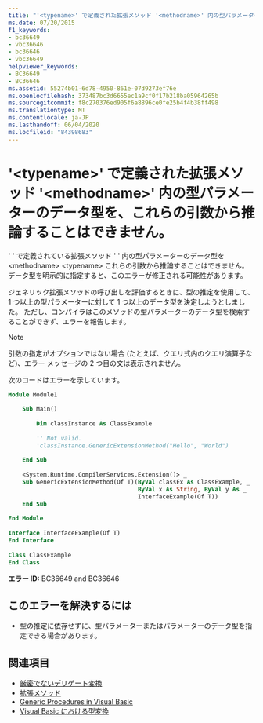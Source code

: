 ```yaml
---
title: "'<typename>' で定義された拡張メソッド '<methodname>' 内の型パラメーターのデータ型を、これらの引数から推論することはできません。"
ms.date: 07/20/2015
f1_keywords:
- bc36649
- vbc36646
- bc36646
- vbc36649
helpviewer_keywords:
- BC36649
- BC36646
ms.assetid: 55274b01-6d78-4950-861e-07d9273ef76e
ms.openlocfilehash: 373487bc3d6655ec1a9cf0f17b218ba05964265b
ms.sourcegitcommit: f8c270376ed905f6a8896ce0fe25b4f4b38ff498
ms.translationtype: MT
ms.contentlocale: ja-JP
ms.lasthandoff: 06/04/2020
ms.locfileid: "84398683"
---
```

# <a name="data-types-of-the-type-parameters-in-extension-method-methodname-defined-in-typename-cannot-be-inferred-from-these-arguments"></a>'\<typename>' で定義された拡張メソッド '\<methodname>' 内の型パラメーターのデータ型を、これらの引数から推論することはできません。
' ' で定義されている拡張メソッド ' ' 内の型パラメーターのデータ型を \<methodname> \<typename> これらの引数から推論することはできません。 データ型を明示的に指定すると、このエラーが修正される可能性があります。  
  
 ジェネリック拡張メソッドの呼び出しを評価するときに、型の推定を使用して、1 つ以上の型パラメーターに対して 1 つ以上のデータ型を決定しようとしました。 ただし、コンパイラはこのメソッドの型パラメーターのデータ型を検索することができず、エラーを報告します。  
  
> [!NOTE]
> 引数の指定がオプションではない場合 (たとえば、クエリ式内のクエリ演算子など)、エラー メッセージの 2 つ目の文は表示されません。  
  
 次のコードはエラーを示しています。  
  
```vb  
Module Module1  
  
    Sub Main()  
  
        Dim classInstance As ClassExample  
  
        '' Not valid.  
        'classInstance.GenericExtensionMethod("Hello", "World")  
  
    End Sub  
  
    <System.Runtime.CompilerServices.Extension()> _  
    Sub GenericExtensionMethod(Of T)(ByVal classEx As ClassExample, _  
                                     ByVal x As String, ByVal y As _  
                                     InterfaceExample(Of T))  
    End Sub  
  
End Module  
  
Interface InterfaceExample(Of T)  
End Interface  
  
Class ClassExample  
End Class  
```  
  
 **エラー ID:** BC36649 and BC36646  
  
## <a name="to-correct-this-error"></a>このエラーを解決するには  
  
- 型の推定に依存せずに、型パラメーターまたはパラメーターのデータ型を指定できる場合があります。  
  
## <a name="see-also"></a>関連項目

- [厳密でないデリゲート変換](../programming-guide/language-features/delegates/relaxed-delegate-conversion.md)
- [拡張メソッド](../programming-guide/language-features/procedures/extension-methods.md)
- [Generic Procedures in Visual Basic](../programming-guide/language-features/data-types/generic-procedures.md)
- [Visual Basic における型変換](../programming-guide/language-features/data-types/type-conversions.md)
